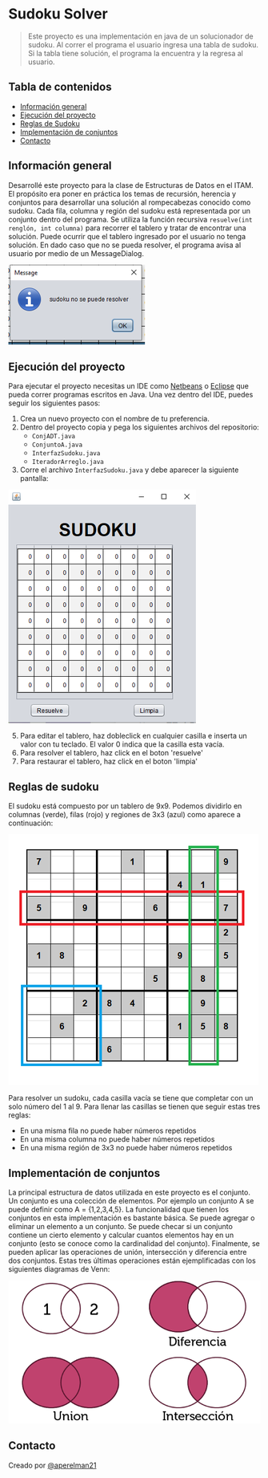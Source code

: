 # Sudoku Solver
> Este proyecto es una implementación en java de un solucionador de sudoku. Al correr el programa el usuario ingresa una tabla de sudoku. Si la tabla tiene solución, el programa la encuentra y la regresa al usuario. 

## Tabla de contenidos
* [Información general](#información-general)
* [Ejecución del proyecto](#ejecución-del-proyecto)
* [Reglas de Sudoku](#reglas-de-sudoku)
* [Implementación de conjuntos](#implementación-de-conjuntos)
* [Contacto](#contacto)

## Información general
Desarrollé este proyecto para la clase de Estructuras de Datos en el ITAM. El propósito era poner en práctica los temas de recursión, herencia y conjuntos para desarrollar una solución al rompecabezas conocido como sudoku. Cada fila, columna y región del sudoku está representada por un conjunto dentro del programa. Se utiliza la función recursiva `resuelve(int renglón, int columna)` para recorrer el tablero y tratar de encontrar una solución. Puede ocurrir que el tablero ingresado por el usuario no tenga solución. En dado caso que no se pueda resolver, el programa avisa al usuario por medio de un MessageDialog. 

![MessageDialog](./imagenes/MessageDialog.PNG)

## Ejecución del proyecto
Para ejecutar el proyecto necesitas un IDE como [Netbeans](https://netbeans.org/) o [Eclipse](https://www.eclipse.org/) que pueda correr programas escritos en Java.  Una vez dentro del IDE, puedes seguir los siguientes pasos:
1. Crea un nuevo proyecto con el nombre de tu preferencia.
2. Dentro del proyecto copia y pega los siguientes archivos del repositorio:
    * `ConjADT.java`
    * `ConjuntoA.java`
    * `InterfazSudoku.java`
    * `IteradorArreglo.java`
3. Corre el archivo `InterfazSudoku.java` y debe aparecer la siguiente pantalla:

![SudokuVista](./imagenes/sudokuVista.PNG)

5. Para editar el tablero, haz dobleclick en cualquier casilla e inserta un valor con tu teclado. El valor 0 indica que la casilla esta vacía.
6. Para resolver el tablero, haz click en el boton 'resuelve' 
7. Para restaurar el tablero, haz click en el boton 'limpia'


## Reglas de sudoku
El sudoku está compuesto por un tablero de 9x9. Podemos dividirlo en columnas (verde), filas (rojo) y regiones de 3x3 (azul) como aparece a continuación:

![sudoku-rules](./imagenes/sudoku-rules.png)

Para resolver un sudoku, cada casilla vacía se tiene que completar con un solo número del 1 al 9. Para llenar las casillas se tienen que seguir estas tres reglas:
* En una misma fila no puede haber números repetidos
* En una misma columna no puede haber números repetidos
* En una misma región de 3x3 no puede haber números repetidos


## Implementación de conjuntos
La principal estructura de datos utilizada en este proyecto es el conjunto. Un conjunto es una colección de elementos. Por ejemplo un conjunto A se puede definir como A = {1,2,3,4,5}. La funcionalidad que tienen los conjuntos en esta implementación es bastante básica. Se puede agregar o eliminar un elemento a un conjunto. Se puede checar si un conjunto contiene un cierto elemento y calcular cuantos elementos hay en un conjunto (esto se conoce como la cardinalidad del conjunto). Finalmente, se pueden aplicar las operaciones de unión, intersección y diferencia entre dos conjuntos. Estas tres últimas operaciones están ejemplificadas con los siguientes diagramas de Venn:

![conjuntos](./imagenes/conjuntos.png)

## Contacto
Creado por [@aperelman21](https://github.com/aperelman21/)
